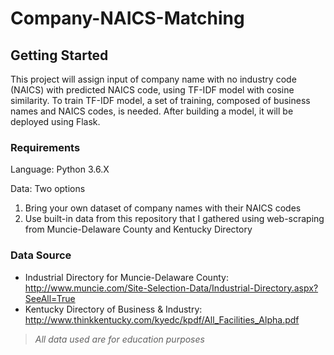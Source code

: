 # Company-NAICS-Matching

## Getting Started
This project will assign input of company name with no industry code (NAICS) with predicted NAICS code, using TF-IDF model with cosine similarity. To train TF-IDF model, a set of training, composed of business names and NAICS codes, is needed. After building a model, it will be deployed using Flask.

### Requirements
Language: Python 3.6.X

Data: Two options
1. Bring your own dataset of company names with their NAICS codes 
2. Use built-in data from this repository that I gathered using web-scraping from Muncie-Delaware County and Kentucky Directory


### Data Source
* Industrial Directory for Muncie-Delaware County: http://www.muncie.com/Site-Selection-Data/Industrial-Directory.aspx?SeeAll=True
* Kentucky Directory of Business & Industry: http://www.thinkkentucky.com/kyedc/kpdf/All_Facilities_Alpha.pdf

> *All data used are for education purposes*
